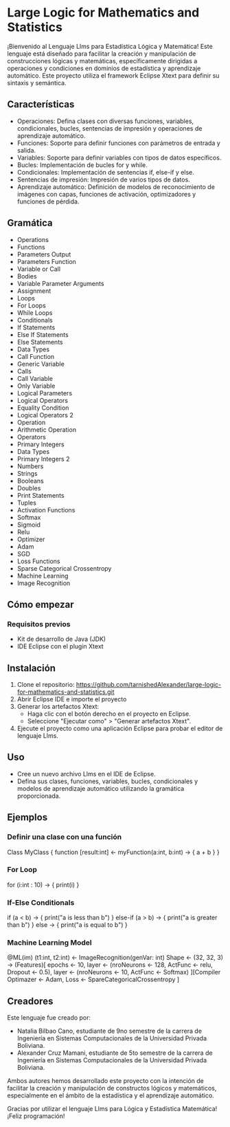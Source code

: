 # Large Logic for Mathematics and Statistics
¡Bienvenido al Lenguaje Llms para Estadística Lógica y Matemática! Este lenguaje está diseñado para facilitar la creación y manipulación de construcciones lógicas y matemáticas, específicamente dirigidas a operaciones y condiciones en dominios de estadística y aprendizaje automático. Este proyecto utiliza el framework Eclipse Xtext para definir su sintaxis y semántica.
## Características
- Operaciones: Defina clases con diversas funciones, variables, condicionales, bucles, sentencias de impresión y operaciones de aprendizaje automático.
- Funciones: Soporte para definir funciones con parámetros de entrada y salida.
- Variables: Soporte para definir variables con tipos de datos específicos.
- Bucles: Implementación de bucles for y while.
- Condicionales: Implementación de sentencias if, else-if y else.
- Sentencias de impresión: Impresión de varios tipos de datos.
- Aprendizaje automático: Definición de modelos de reconocimiento de imágenes con capas, funciones de activación, optimizadores y funciones de pérdida.
## Gramática
- Operations
- Functions
- Parameters Output
- Parameters Function
- Variable or Call
- Bodies
- Variable Parameter Arguments
- Assignment
- Loops
- For Loops
- While Loops
- Conditionals
- If Statements
- Else If Statements
- Else Statements
- Data Types
- Call Function
- Generic Variable
- Calls
- Call Variable
- Only Variable
- Logical Parameters
- Logical Operators
- Equality Condition
- Logical Operators 2
- Operation
- Arithmetic Operation
- Operators
- Primary Integers
- Data Types
- Primary Integers 2
- Numbers
- Strings
- Booleans
- Doubles
- Print Statements
- Tuples
- Activation Functions
- Softmax
- Sigmoid
- Relu
- Optimizer
- Adam
- SGD
- Loss Functions
- Sparse Categorical Crossentropy
- Machine Learning
- Image Recognition
## Cómo empezar
### Requisitos previos
- Kit de desarrollo de Java (JDK)
- IDE Eclipse con el plugin Xtext
## Instalación
1. Clone el repositorio:
   https://github.com/tarnishedAlexander/large-logic-for-mathematics-and-statistics.git
2. Abrir Eclipse IDE e importe el proyecto
3. Generar los artefactos Xtext:
   - Haga clic con el botón derecho en el proyecto en Eclipse.
   - Seleccione "Ejecutar como" > "Generar artefactos Xtext".
4. Ejecute el proyecto como una aplicación Eclipse para probar el editor de lenguaje Llms.
## Uso
- Cree un nuevo archivo Llms en el IDE de Eclipse.
- Defina sus clases, funciones, variables, bucles, condicionales y modelos de aprendizaje automático utilizando la gramática proporcionada.
## Ejemplos
### Definir una clase con una función
Class MyClass {
    function [result:int] <- myFunction(a:int, b:int) -> {
        a + b
    }
}
### For Loop
for (i:int : 10) -> {
    print(i)
}
### If-Else Conditionals
if (a < b) -> {
    print("a is less than b")
} else-if (a > b) -> {
    print("a is greater than b")
} else -> {
    print("a is equal to b")
}
### Machine Learning Model
@ML(im)
(t1:int, t2:int) <- ImageRecognition(genVar: int) Shape <- (32, 32, 3) -> (Features)[
    epochs <- 10,
    layer <- (nroNeurons <- 128, ActFunc <- relu, Dropout <- 0.5),
    layer <- (nroNeurons <- 10, ActFunc <- Softmax)
][Compiler
    Optimazer <- Adam,
    Loss <- SpareCategoricalCrossentropy
]

## Creadores
Este lenguaje fue creado por:

- Natalia Bilbao Cano, estudiante de 9no semestre de la carrera de Ingeniería en Sistemas Computacionales de la Universidad Privada Boliviana.
- Alexander Cruz Mamani, estudiante de 5to semestre de la carrera de Ingeniería en Sistemas Computacionales de la Universidad Privada Boliviana.
  
Ambos autores hemos desarrollado este proyecto con la intención de facilitar la creación y manipulación de constructos lógicos y matemáticos, especialmente en el ámbito de la estadística y el aprendizaje automático.

Gracias por utilizar el lenguaje Llms para Lógica y Estadística Matemática! ¡Feliz programación!
